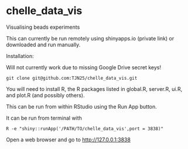 # chelle_data_vis
Visualising beads experiments

This can currently be run remotely using shinyapps.io (private link) or downloaded and run manually. 

Installation:

Will not currently work due to missing Google Drive secret keys!

`git clone git@github.com:TJN25/chelle_data_vis.git`

You will need to install R, the R packages listed in global.R, server.R, ui.R, and plot.R (and possibly others).

This can be run from within RStudio using the Run App button.

It can be run from terminal with 

`R -e "shiny::runApp('/PATH/TO/chelle_data_vis',port = 3838)"`

Open a web browser and go to http://127.0.0.1:3838
